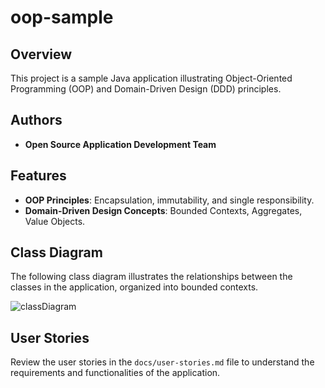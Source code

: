 # oop-sample

## Overview
This project is a sample Java application illustrating Object-Oriented Programming (OOP) and Domain-Driven Design (DDD) principles.

## Authors
- **Open Source Application Development Team**

## Features
- **OOP Principles**: Encapsulation, immutability, and single responsibility.
- **Domain-Driven Design Concepts**: Bounded Contexts, Aggregates, Value Objects.

## Class Diagram
The following class diagram illustrates the relationships between the classes in the application, organized into bounded contexts.

![classDiagram](https://www.plantuml.com/plantuml/proxy?src=https://raw.githubusercontent.com/upc-pre-202510-1asi0729-4292/oop-sample/refs/heads/main/docs/class-diagram.puml)

## User Stories
Review the user stories in the `docs/user-stories.md` file to understand the requirements and functionalities of the application.